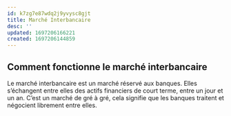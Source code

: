 ```yaml
---
id: k7zg7e87wdq2j9yvysc8gjt
title: Marché Interbancaire
desc: ''
updated: 1697206166221
created: 1697206144859
---
```


## Comment fonctionne le marché interbancaire
Le marché interbancaire est un marché réservé aux banques. Elles s’échangent entre elles des actifs financiers de court terme, entre un jour et un an. C’est un marché de gré à gré, cela signifie que les banques traitent et négocient librement entre elles.